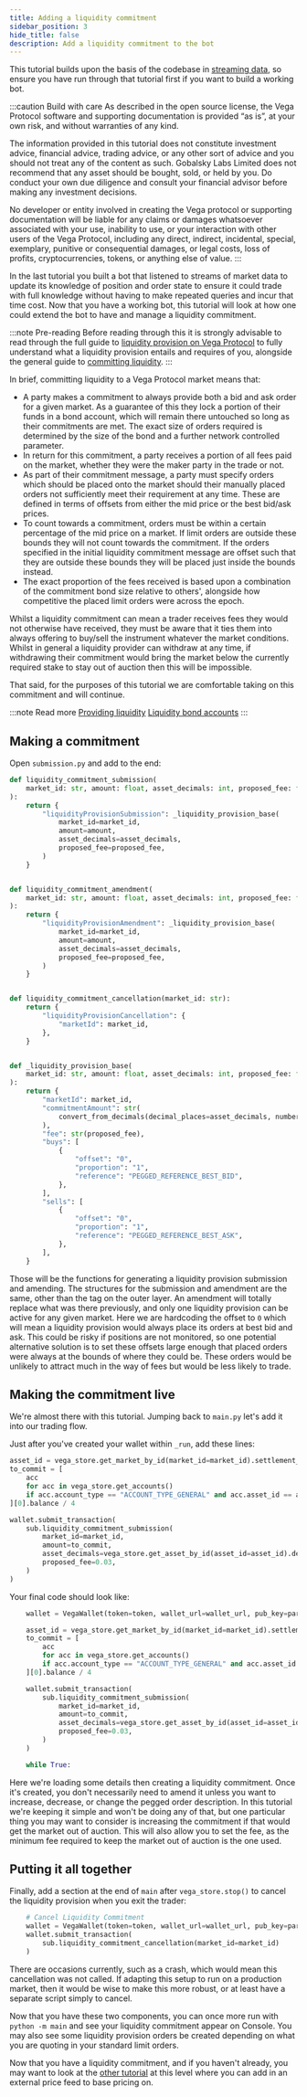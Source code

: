 ```yaml
---
title: Adding a liquidity commitment
sidebar_position: 3
hide_title: false
description: Add a liquidity commitment to the bot
---
```


This tutorial builds upon the basis of the codebase in [streaming data](streaming-data.md), so ensure you have run through that tutorial first if you want to build a working bot.

:::caution Build with care
As described in the open source license, the Vega Protocol software and supporting documentation is provided “as is”, at your own risk, and without warranties of any kind.

The information provided in this tutorial does not constitute investment advice, financial advice, trading advice, or any other sort of advice and you should not treat any of the content as such. Gobalsky Labs Limited does not recommend that any asset should be bought, sold, or held by you. Do conduct your own due diligence and consult your financial advisor before making any investment decisions.

No developer or entity involved in creating the Vega protocol or supporting documentation will be liable for any claims or damages whatsoever associated with your use, inability to use, or your interaction with other users of the Vega Protocol, including any direct, indirect, incidental, special, exemplary, punitive or consequential damages, or legal costs, loss of profits, cryptocurrencies, tokens, or anything else of value.
:::

In the last tutorial you built a bot that listened to streams of market data to update its knowledge of position and order state to ensure it could trade with full knowledge without having to make repeated queries and incur that time cost. Now that you have a working bot, this tutorial will look at how one could extend the bot to have and manage a liquidity commitment. 

:::note Pre-reading
Before reading through this it is strongly advisable to read through the full guide to [liquidity provision on Vega Protocol](../../concepts/liquidity/index.md) to fully understand what a liquidity provision entails and requires of you, alongside the general guide to [committing liquidity](../committing-liquidity.md).
:::

In brief, committing liquidity to a Vega Protocol market means that:
- A party makes a commitment to always provide both a bid and ask order for a given market. As a guarantee of this they lock a portion of their funds in a bond account, which will remain there untouched so long as their commitments are met. The exact size of orders required is determined by the size of the bond and a further network controlled parameter. 
- In return for this commitment, a party receives a portion of all fees paid on the market, whether they were the maker party in the trade or not. 
- As part of their commitment message, a party must specify orders which should be placed onto the market should their manually placed orders not sufficiently meet their requirement at any time. These are defined in terms of offsets from either the mid price or the best bid/ask prices.
- To count towards a commitment, orders must be within a certain percentage of the mid price on a market. If limit orders are outside these bounds they will not count towards the commitment. If the orders specified in the initial liquidity commitment message are offset such that they are outside these bounds they will be placed just inside the bounds instead.
- The exact proportion of the fees received is based upon a combination of the commitment bond size relative to others', alongside how competitive the placed limit orders were across the epoch.

Whilst a liquidity commitment can mean a trader receives fees they would not otherwise have received, they must be aware that it ties them into always offering to buy/sell the instrument whatever the market conditions. Whilst in general a liquidity provider can withdraw at any time, if withdrawing their commitment would bring the market below the currently required stake to stay out of auction then this will be impossible.

That said, for the purposes of this tutorial we are comfortable taking on this commitment and will continue.

:::note Read more
[Providing liquidity](../../concepts/liquidity/index.md)
[Liquidity bond accounts](../../concepts/assets/accounts.md#liquidity-bond-accounts)
:::

## Making a commitment

Open `submission.py` and add to the end:

```python
def liquidity_commitment_submission(
    market_id: str, amount: float, asset_decimals: int, proposed_fee: float
):
    return {
        "liquidityProvisionSubmission": _liquidity_provision_base(
            market_id=market_id,
            amount=amount,
            asset_decimals=asset_decimals,
            proposed_fee=proposed_fee,
        )
    }


def liquidity_commitment_amendment(
    market_id: str, amount: float, asset_decimals: int, proposed_fee: float
):
    return {
        "liquidityProvisionAmendment": _liquidity_provision_base(
            market_id=market_id,
            amount=amount,
            asset_decimals=asset_decimals,
            proposed_fee=proposed_fee,
        )
    }


def liquidity_commitment_cancellation(market_id: str):
    return {
        "liquidityProvisionCancellation": {
            "marketId": market_id,
        },
    }


def _liquidity_provision_base(
    market_id: str, amount: float, asset_decimals: int, proposed_fee: float
):
    return {
        "marketId": market_id,
        "commitmentAmount": str(
            convert_from_decimals(decimal_places=asset_decimals, number=amount)
        ),
        "fee": str(proposed_fee),
        "buys": [
            {
                "offset": "0",
                "proportion": "1",
                "reference": "PEGGED_REFERENCE_BEST_BID",
            },
        ],
        "sells": [
            {
                "offset": "0",
                "proportion": "1",
                "reference": "PEGGED_REFERENCE_BEST_ASK",
            },
        ],
    }

```

Those will be the functions for generating a liquidity provision submission and amending. The structures for the submission and amendment are the same, other than the tag on the outer layer. An amendment will totally replace what was there previously, and only one liquidity provision can be active for any given market. Here we are hardcoding the offset to `0` which will mean a liquidity provision would always place its orders at best bid and ask. This could be risky if positions are not monitored, so one potential alternative solution is to set these offsets large enough that placed orders were always at the bounds of where they could be. These orders would be unlikely to attract much in the way of fees but would be less likely to trade. 

## Making the commitment live

We're almost there with this tutorial. Jumping back to `main.py` let's add it into our trading flow.

Just after you've created your wallet within `_run`, add these lines:

```python
asset_id = vega_store.get_market_by_id(market_id=market_id).settlement_asset_id
to_commit = [
    acc
    for acc in vega_store.get_accounts()
    if acc.account_type == "ACCOUNT_TYPE_GENERAL" and acc.asset_id == asset_id
][0].balance / 4

wallet.submit_transaction(
    sub.liquidity_commitment_submission(
        market_id=market_id,
        amount=to_commit,
        asset_decimals=vega_store.get_asset_by_id(asset_id=asset_id).decimal_places,
        proposed_fee=0.03,
    )
)
```

Your final code should look like:

```python
    wallet = VegaWallet(token=token, wallet_url=wallet_url, pub_key=party_id)

    asset_id = vega_store.get_market_by_id(market_id=market_id).settlement_asset_id
    to_commit = [
        acc
        for acc in vega_store.get_accounts()
        if acc.account_type == "ACCOUNT_TYPE_GENERAL" and acc.asset_id == asset_id
    ][0].balance / 4

    wallet.submit_transaction(
        sub.liquidity_commitment_submission(
            market_id=market_id,
            amount=to_commit,
            asset_decimals=vega_store.get_asset_by_id(asset_id=asset_id).decimal_places,
            proposed_fee=0.03,
        )
    )

    while True:
```

Here we're loading some details then creating a liquidity commitment. Once it's created, you don't necessarily need to amend it unless you want to increase, decrease, or change the pegged order description. In this tutorial we're keeping it simple and won't be doing any of that, but one particular thing you may want to consider is increasing the commitment if that would get the market out of auction. This will also allow you to set the fee, as the minimum fee required to keep the market out of auction is the one used.

## Putting it all together

Finally, add a section at the end of `main` after `vega_store.stop()` to cancel the liquidity provision when you exit the trader:

```python
    # Cancel Liquidity Commitment
    wallet = VegaWallet(token=token, wallet_url=wallet_url, pub_key=party_id)
    wallet.submit_transaction(
        sub.liquidity_commitment_cancellation(market_id=market_id)
    )
```

There are occasions currently, such as a crash, which would mean this cancellation was not called. If adapting this setup to run on a production market, then it would be wise to make this more robust, or at least have a separate script simply to cancel.

Now that you have these two components, you can once more run with `python -m main` and see your liquidity commitment appear on Console. You may also see some liquidity provision orders be created depending on what you are quoting in your standard limit orders.

Now that you have a liquidity commitment, and if you haven't already, you may want to look at the [other tutorial](adding-an-external-price.md) at this level where you can add in an external price feed to base pricing on.